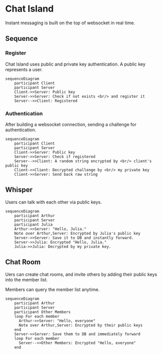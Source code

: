 # Chat Island

Instant messaging is built on the top of websocket in real time.

## Sequence

### Register

Chat Island uses public and private key authentication.
A public key represents a user.

```mermaid
sequenceDiagram
    participant Client
    participant Server
    Client->>Server: Public key
    Server->>Server: Check if not exists <br/> and register it
    Server-->>Client: Registered
```

### Authentication

After building a websocket connection,
sending a challenge for authentication.

```mermaid
sequenceDiagram
    participant Client
    participant Server
    Client->>Server: Public key
    Server->>Server: Check if registered
    Server-->>Client: A random string encrypted by <br/> client's public key
    Client->>Client: Decrypted challenge by <br/> my private key
    Client->>Server: Send back raw string
```

## Whisper

Users can talk with each other via public keys.

```mermaid
sequenceDiagram
    participant Arthur
    participant Server
    participant Julia
    Arthur->>Server: "Hello, Julia."
    Note over Arthur,Server: Encrypted by Julia's public key
    Server->>Server: Save it to DB and instantly forward.
    Server->>Julia: Encrypted "Hello, Julia."
    Julia->>Julia: Decrypted by my private key.
```

## Chat Room

Uers can create chat rooms,
and invite others by adding their public keys into the member list.

Members can query the member list anytime.

```mermaid
sequenceDiagram
    participant Arthur
    participant Server
    participant Other Members
    loop For each member
      Arthur->>Server: "Hello, everyone"
      Note over Arthur,Server: Encrypted by their public keys
    end
    Server->>Server: Save them to DB and immediately forward
    loop For each member
      Server-->>Other Members: Encrypted "Hello, everyone"
    end
```
